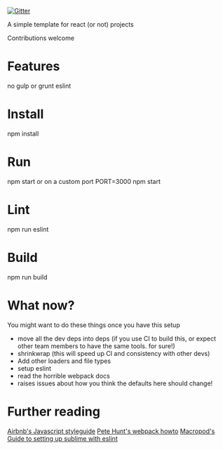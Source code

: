[![Gitter](https://badges.gitter.im/Join%20Chat.svg)](https://gitter.im/macropodhq/webpack-skel?utm_source=badge&utm_medium=badge&utm_campaign=pr-badge&utm_content=badge)

A simple template for react (or not) projects

Contributions welcome


Features
=====

no gulp or grunt
eslint


Install
=====

npm install


Run
=====

npm start
or on a custom port PORT=3000 npm start


Lint
====

npm run eslint


Build
=====

npm run build


What now?
====

You might want to do these things once you have this setup
* move all the dev deps into deps (if you use CI to build this, or expect other team members to have the same tools. for sure!)
* shrinkwrap (this will speed up CI and consistency with other devs)
* Add other loaders and file types
* setup eslint
* read the horrible webpack docs
* raises issues about how you think the defaults here should change!

Further reading
=====
[Airbnb's Javascript styleguide](https://github.com/airbnb/javascript)
[Pete Hunt's webpack howto](https://github.com/petehunt/webpack-howto)
[Macropod's Guide to setting up sublime with eslint](https://github.com/macropodhq/welcome-to-macropod)
